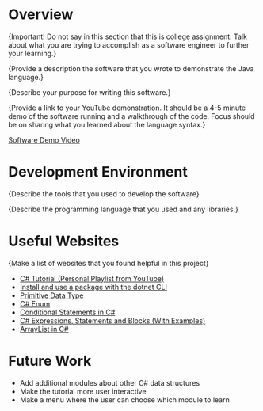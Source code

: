 # Overview

{Important!  Do not say in this section that this is college assignment.  Talk about what you are trying to accomplish as a software engineer to further your learning.}

{Provide a description the software that you wrote to demonstrate the Java language.}

{Describe your purpose for writing this software.}

{Provide a link to your YouTube demonstration.  It should be a 4-5 minute demo of the software running and a walkthrough of the code.  Focus should be on sharing what you learned about the language syntax.}

[Software Demo Video](http://youtube.link.goes.here)

# Development Environment

{Describe the tools that you used to develop the software}

{Describe the programming language that you used and any libraries.}

# Useful Websites

{Make a list of websites that you found helpful in this project}
* [C# Tutorial (Personal Playlist from YouTube)](https://www.youtube.com/playlist?list=PLJQGPbE_yo6OJyg7XmNn0ho5nUVmecGE0)
* [Install and use a package with the dotnet CLI](https://learn.microsoft.com/en-us/nuget/quickstart/install-and-use-a-package-using-the-dotnet-cli)
* [Primitive Data Type](https://www.techopedia.com/definition/29494/primitive-data-type)
* [C# Enum](https://www.w3schools.com/cs/cs_enums.php)
* [Conditional Statements in C#](https://www.c-sharpcorner.com/UploadFile/8af593/conditional-statement-in-C-Sharp/)
* [C# Expressions, Statements and Blocks (With Examples)](https://www.programiz.com/csharp-programming/expressions-statements-blocks)
* [ArrayList in C#](https://www.geeksforgeeks.org/arraylist-in-c-sharp/)


# Future Work
* Add additional modules about other C# data structures
* Make the tutorial more user interactive
* Make a menu where the user can choose which module to learn
